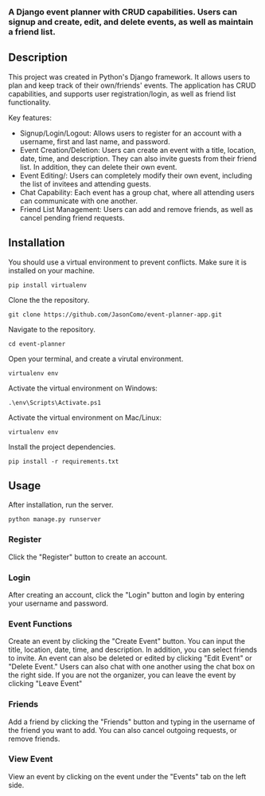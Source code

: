 ### A Django event planner with CRUD capabilities. Users can signup and create, edit, and delete events, as well as maintain a friend list.


## Description
This project was created in Python's Django framework. It allows users to plan and keep track of their own/friends' events. The application has CRUD capabilities, and supports user registration/login, as well as friend list functionality.

Key features:
- Signup/Login/Logout: Allows users to register for an account with a username, first and last name, and password. 
- Event Creation/Deletion: Users can create an event with a title, location, date, time, and description. They can also invite guests from their friend list. In addition, they can delete their own event.
- Event Editing/: Users can completely modify their own event, including the list of invitees and attending guests.
- Chat Capability: Each event has a group chat, where all attending users can communicate with one another.
- Friend List Management: Users can add and remove friends, as well as cancel pending friend requests.
  
## Installation
You should use a virtual environment to prevent conflicts. Make sure it is installed on your machine.
```
pip install virtualenv
```

Clone the the repository.
```
git clone https://github.com/JasonComo/event-planner-app.git
```

Navigate to the repository.
```
cd event-planner
```

Open your terminal, and create a virutal environment.
```
virtualenv env
```

Activate the virtual environment on Windows:
```
.\env\Scripts\Activate.ps1
```

Activate the virtual environment on Mac/Linux:
```
virtualenv env
```
Install the project dependencies.
```
pip install -r requirements.txt
```

## Usage
After installation, run the server.
```
python manage.py runserver
```
### Register
Click the "Register" button to create an account.

### Login
After creating an account, click the "Login" button and login by entering your username and password. 

### Event Functions
Create an event by clicking the "Create Event" button. You can input the title, location, date, time, and description. In addition, you can select friends to invite. An event can also be deleted or edited by clicking "Edit Event" or "Delete Event." Users can also chat with one another using the chat box on the right side. If you are not the organizer, you can leave the event by clicking "Leave Event"

### Friends
Add a friend by clicking the "Friends" button and typing in the username of the friend you want to add. You can also cancel outgoing requests, or remove friends.

### View Event
View an event by clicking on the event under the "Events" tab on the left side.




